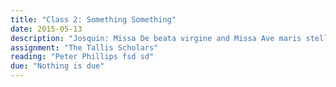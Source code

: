 ```yaml
---
title: "Class 2: Something Something"
date: 2015-05-13
description: "Josquin: Missa De beata virgine and Missa Ave maris stella"
assignment: "The Tallis Scholars"
reading: "Peter Phillips fsd sd"
due: "Nothing is due"
---
```


